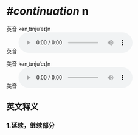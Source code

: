 # ***\#continuation*** n
英音 kənˌtɪnjuˈeɪʃn  
英音
<audio src="./media/continuation1_AAC.aac" controls="controls"></audio>

美音 kənˌtɪnjuˈeɪʃn  
美音
<audio src="./media/continuation2_AAC.aac" controls="controls"></audio>



  

英文释义
---
### 1.**延续，继续部分**  


